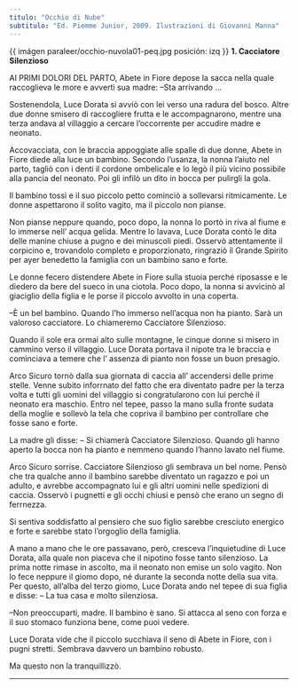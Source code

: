 ```yaml
---
titulo: "Occhio di Nube"
subtitulo: "Ed. Piemme Junior, 2009. Ilustrazioni di Giovanni Manna"
---
```

{{ imágen paraleer/occhio-nuvola01-peq.jpg posición: izq }} **1. Cacciatore
Silenzioso**

AI PRIMI DOLORI DEL PARTO, Abete in Fiore depose la sacca nella quale
raccoglieva le more e avvertì sua madre: –Sta arrivando …

Sostenendola, Luce Dorata si avviò con lei verso una radura del bosco. Altre
due donne smisero di raccogliere frutta e le accompagnarono, mentre una terza
andava al villaggio a cercare l’occorrente per accudire madre e neonato.

Accovacciata, con le braccia appoggiate alle spalle di due donne, Abete in
Fiore diede alla luce un bambino. Secondo l’usanza, la nonna l’aiuto nel
parto, tagliò con i denti il cordone ombelicale e lo legò il più vicino
possibile alla pancia del neonato. Poi gli infilò un dito in bocca per
pulirgli la gola.

Il bambino tossì e il suo piccolo petto cominciò a sollevarsi ritmicamente.
Le donne aspettarono il solito vagito, ma il piccolo non pianse.

Non pianse neppure quando, poco dopo, la nonna lo portò in riva al fiume e lo
immerse nell’ acqua gelida. Mentre lo lavava, Luce Dorata contò le dita delle
manine chiuse a pugno e dei minuscoli piedi. Osservò attentamente il
corpicino e, trovandolo completo e proporzionato, ringraziò il Grande Spirito
per ayer benedetto la famiglia con un bambino sano e forte.

Le donne fecero distendere Abete in Fiore sulla stuoia perché riposasse e le
diedero da bere del sueco in una ciotola. Poco dopo, la nonna si avvicinò al
giaciglio della figlia e le porse il piccolo avvolto in una coperta.

–È un bel bambino. Quando l’ho immerso nell’acqua non ha pianto. Sarà un
valoroso cacciatore. Lo chiameremo Cacciatore Silenzioso.

Quando il sole era ormai alto sulle montagne, le cinque donne si misero in
cammino verso il villaggio. Luce Dorata portava il nipote tra le braccia e
cominciava a temere che l’ assenza di pianto non fosse un buon presagio.

Arco Sicuro tornò dalla sua giornata di caccia all’ accendersi delle prime
stelle. Venne subito inforrnato del fatto che era diventato padre per la
terza volta e tutti gli uomini del villaggio si congratularono con lui perché
il neonato era maschio. Entro nel tepee, passo la mano sulla fronte sudata
della moglie e sollevò la tela che copriva il bambino per controllare che
fosse sano e forte.

La madre gli disse: – Si chiamerà Cacciatore Silenzioso. Quando gli hanno
aperto la bocca non ha pianto e nemmeno quando l’hanno lavato nel fiume.

Arco Sicuro sorrise. Cacciatore Silenzioso gli sembrava un bel nome. Pensò
che tra qualche anno il bambino sarebbe diventato un ragazzo e poi un adulto,
e avrebbe accompagnato lui e gli altri uomini nelle spedizioni di caccia.
Osservò i pugnetti e gli occhi chiusi e pensò che erano un segno di ferrnezza.

Si sentiva soddisfatto al pensiero che suo figlio sarebbe cresciuto energico
e forte e sarebbe stato l’orgoglio della famiglia.

A mano a mano che le ore passavano, però, cresceva l’inquietudine di Luce
Dorata, alla quale non piaceva che il nipotino fosse tanto silenzioso. La
prima notte rimase in ascolto, ma il neonato non emise un solo vagito. Non lo
fece neppure il giomo dopo, né durante la seconda notte della sua vita. Per
questo, all’alba del terzo giomo, Luce Dorata ando nel tepee di sua figlia e
disse: – La tua casa e molto silenziosa.

–Non preoccuparti, madre. Il bambino è sano. Si attacca al seno con forza e
il suo stomaco funziona bene, come puoi vedere.

Luce Dorata vide che il piccolo succhiava il seno di Abete in Fiore, con i
pugni stretti. Sembrava davvero un bambino robusto.

Ma questo non la tranquillizzò.

* * *
